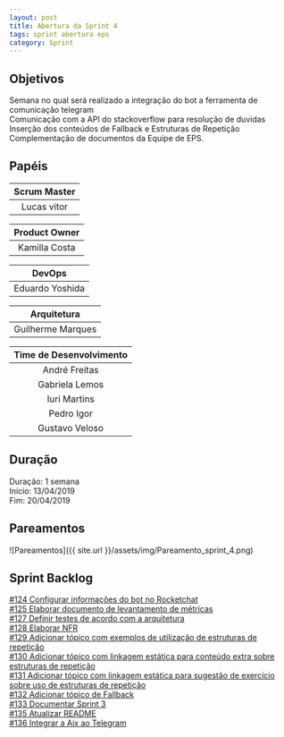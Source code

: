 ```yaml
---
layout: post
title: Abertura da Sprint 4
tags: sprint abertura eps
category: Sprint
---
```


## Objetivos

Semana no qual será realizado a integração do bot a ferramenta de comunicação telegram<br>
Comunicação com a API do stackoverflow para resolução de duvidas<br>
Inserção dos conteúdos de Fallback e Estruturas de Repetição<br>
Complementação de documentos da Equipe de EPS.

## Papéis

| **Scrum Master**|
|:--:|
|Lucas vitor|

|**Product Owner**|
|:--:|
|Kamilla Costa|

|**DevOps**|
|:--:|
|Eduardo Yoshida|

|**Arquitetura**|
|:--:|
|Guilherme Marques|

| Time de Desenvolvimento |
|:--:|
|André Freitas|
|Gabriela Lemos|
|Iuri Martins|
|Pedro Igor|
|Gustavo Veloso|

## Duração

Duração: 1 semana<br>
Início: 13/04/2019<br>
Fim: 20/04/2019

<!--more-->

## Pareamentos

![Pareamentos]({{ site.url }}/assets/img/Pareamento_sprint_4.png)

## Sprint Backlog

[#124 Configurar informações do bot no Rocketchat](https://github.com/fga-eps-mds/2019.1-aix/issues/124)<br>
[#125 Elaborar documento de levantamento de métricas](https://github.com/fga-eps-mds/2019.1-aix/issues/125)<br>
[#127 Definir testes de acordo com a arquitetura](https://github.com/fga-eps-mds/2019.1-aix/issues/127)<br>
[#128 Elaborar NFR](https://github.com/fga-eps-mds/2019.1-aix/issues/128)<br>
[#129 Adicionar tópico com exemplos de utilização de estruturas de repetição](https://github.com/fga-eps-mds/2019.1-aix/issues/129)<br>
[#130 Adicionar tópico com linkagem estática para conteúdo extra sobre estruturas de repetição](https://github.com/fga-eps-mds/2019.1-aix/issues/130)<br>
[#131 Adicionar tópico com linkagem estática para sugestão de exercício sobre uso de estruturas de repetição](https://github.com/fga-eps-mds/2019.1-aix/issues/131)<br>
[#132 Adicionar tópico de Fallback](https://github.com/fga-eps-mds/2019.1-aix/issues/132)<br>
[#133 Documentar Sprint 3](https://github.com/fga-eps-mds/2019.1-aix/issues/133)<br>
[#135 Atualizar README](https://github.com/fga-eps-mds/2019.1-aix/issues/135)<br>
[#136 Integrar a Aix ao Telegram](https://github.com/fga-eps-mds/2019.1-aix/issues/136)
